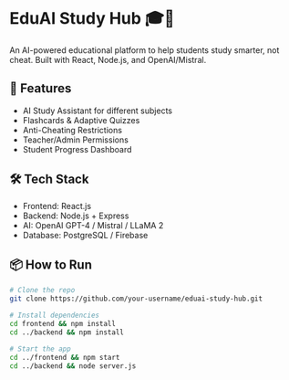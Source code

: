 # EduAI Study Hub 🎓🤖

An AI-powered educational platform to help students study smarter, not cheat. Built with React, Node.js, and OpenAI/Mistral.

## 🚀 Features
- AI Study Assistant for different subjects
- Flashcards & Adaptive Quizzes
- Anti-Cheating Restrictions
- Teacher/Admin Permissions
- Student Progress Dashboard

## 🛠 Tech Stack
- Frontend: React.js
- Backend: Node.js + Express
- AI: OpenAI GPT-4 / Mistral / LLaMA 2
- Database: PostgreSQL / Firebase

## 📦 How to Run
```bash
# Clone the repo
git clone https://github.com/your-username/eduai-study-hub.git

# Install dependencies
cd frontend && npm install
cd ../backend && npm install

# Start the app
cd ../frontend && npm start
cd ../backend && node server.js
